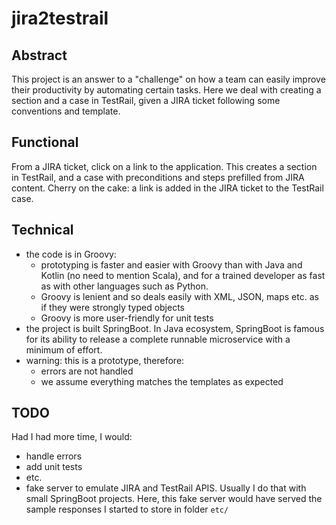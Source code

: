 # jira2testrail

## Abstract

This project is an answer to a "challenge" on how a team can easily improve their productivity by automating certain tasks. Here we deal with creating a section and a case in
 TestRail, given a JIRA ticket following some conventions and template.

## Functional

From a JIRA ticket, click on a link to the application. This creates a section in TestRail, and a case with preconditions and steps prefilled from JIRA content.
Cherry on the cake: a link is added in the JIRA ticket to the TestRail case.
 
## Technical

* the code is in Groovy:
    * prototyping is faster and easier with Groovy than with Java and Kotlin (no need to mention Scala), and for a trained developer as fast as with other languages such as Python.
    * Groovy is lenient and so deals easily with XML, JSON, maps etc. as if they were strongly typed objects
    * Groovy is more user-friendly for unit tests
* the project is built SpringBoot. In Java ecosystem, SpringBoot is famous for its ability to release a complete runnable microservice with a minimum of effort.
* warning: this is a prototype, therefore:
    * errors are not handled
    * we assume everything matches the templates as expected     

## TODO

Had I had more time, I would:
* handle errors
* add unit tests
* etc.
* fake server to emulate JIRA and TestRail APIS. Usually I do that with small SpringBoot projects. Here, this fake server would have served the sample responses I started to store in folder `etc/`